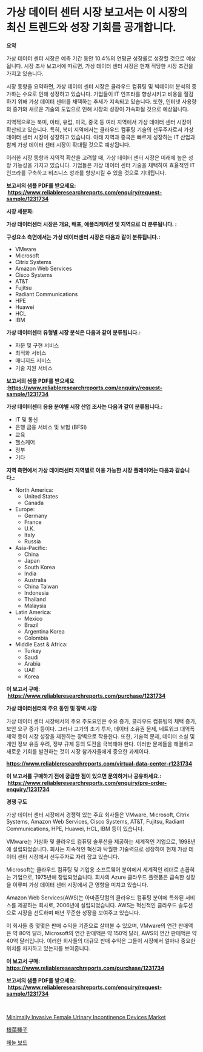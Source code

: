 <p><h1>가상 데이터 센터 시장 보고서는 이 시장의 최신 트렌드와 성장 기회를 공개합니다.</h1></p><p><strong>요약</strong></p>
<p><p>가상 데이터 센터 시장은 예측 기간 동안 10.4%의 연평균 성장률로 성장할 것으로 예상됩니다. 시장 조사 보고서에 따르면, 가상 데이터 센터 시장은 현재 적당한 시장 조건을 가지고 있습니다.</p><p>시장 동향을 요약하면, 가상 데이터 센터 시장은 클라우드 컴퓨팅 및 빅데이터 분석의 증가하는 수요로 인해 성장하고 있습니다. 기업들이 IT 인프라를 향상시키고 비용을 절감하기 위해 가상 데이터 센터를 채택하는 추세가 지속되고 있습니다. 또한, 인터넷 사용량의 증가와 새로운 기술의 도입으로 인해 시장의 성장이 가속화될 것으로 예상됩니다.</p><p>지역적으로는 북미, 아태, 유럽, 미국, 중국 등 여러 지역에서 가상 데이터 센터 시장이 확산되고 있습니다. 특히, 북미 지역에서는 클라우드 컴퓨팅 기술의 선두주자로서 가상 데이터 센터 시장이 성장하고 있습니다. 아태 지역과 중국은 빠르게 성장하는 IT 산업과 함께 가상 데이터 센터 시장이 확대될 것으로 예상됩니다.</p><p>이러한 시장 동향과 지역적 확산을 고려할 때, 가상 데이터 센터 시장은 미래에 높은 성장 가능성을 가지고 있습니다. 기업들은 가상 데이터 센터 기술을 채택하여 효율적인 IT 인프라를 구축하고 비즈니스 성과를 향상시킬 수 있을 것으로 기대됩니다.</p></p>
<p><strong>보고서의 샘플 PDF를 받으세요: &nbsp;<a href="https://www.reliableresearchreports.com/enquiry/request-sample/1231734">https://www.reliableresearchreports.com/enquiry/request-sample/1231734</a></strong></p>
<p><strong>시장 세분화:</strong></p>
<p><strong> 가상 데이터센터 시장은 개요, 배포, 애플리케이션 및 지역으로 더 분류됩니다. :</strong></p>
<p><strong>구성요소 측면에서는 가상 데이터센터 시장은 다음과 같이 분류됩니다.:</strong></p>
<p><ul><li>VMware</li><li>Microsoft</li><li>Citrix Systems</li><li>Amazon Web Services</li><li>Cisco Systems</li><li>AT&T</li><li>Fujitsu</li><li>Radiant Communications</li><li>HPE</li><li>Huawei</li><li>HCL</li><li>IBM</li></ul></p>
<p><strong> 가상 데이터센터 유형별 시장 분석은 다음과 같이 분류됩니다.:</strong></p>
<p><ul><li>자문 및 구현 서비스</li><li>최적화 서비스</li><li>매니지드 서비스</li><li>기술 지원 서비스</li></ul></p>
<p><strong>보고서의 샘플 PDF를 받으세요 :<a href="https://www.reliableresearchreports.com/enquiry/request-sample/1231734">https://www.reliableresearchreports.com/enquiry/request-sample/1231734</a></strong></p>
<p><strong> 가상 데이터센터 응용 분야별 시장 산업 조사는 다음과 같이 분류됩니다.:</strong></p>
<p><ul><li>IT 및 통신</li><li>은행 금융 서비스 및 보험 (BFSI)</li><li>교육</li><li>헬스케어</li><li>정부</li><li>기타</li></ul></p>
<p><strong>지역 측면에서 가상 데이터센터 지역별로 이용 가능한 시장 플레이어는 다음과 같습니다.:</strong></p>
<p><ul>
    <li>
        North America:
        <ul>
            <li>United States</li>
            <li>Canada</li>
        </ul>
    </li>
    <li>
        Europe:
        <ul>
            <li>Germany</li>
            <li>France</li>
            <li>U.K.</li>
            <li>Italy</li>
            <li>Russia</li>
        </ul>
    </li>
    <li>
        Asia-Pacific:
        <ul>
            <li>China</li>
            <li>Japan</li>
            <li>South Korea</li>
            <li>India</li>
            <li>Australia</li>
            <li>China Taiwan</li>
            <li>Indonesia</li>
            <li>Thailand</li>
            <li>Malaysia</li>
        </ul>
    </li>
    <li>
        Latin America:
        <ul>
            <li>Mexico</li>
            <li>Brazil</li>
            <li>Argentina Korea</li>
            <li>Colombia</li>
        </ul>
    </li>
    <li>
        Middle East & Africa:
        <ul>
            <li>Turkey</li>
            <li>Saudi</li>
            <li>Arabia</li>
            <li>UAE</li>
            <li>Korea</li>
        </ul>
    </li>
    </ul></p>
<p><strong>이 보고서 구매: &nbsp;<a href="https://www.reliableresearchreports.com/purchase/1231734">https://www.reliableresearchreports.com/purchase/1231734</a></strong></p>
<p><strong>가상 데이터센터의 주요 동인 및 장벽 시장</strong></p>
<p><p>가상 데이터 센터 시장에서의 주요 주도요인은 수요 증가, 클라우드 컴퓨팅의 채택 증가, 보안 요구 증가 등이다. 그러나 고가의 초기 투자, 데이터 소유권 문제, 네트워크 대역폭 제약 등이 시장 성장을 제한하는 장벽으로 작용한다. 또한, 기술적 문제, 데이터 소실 및 개인 정보 유출 우려, 정부 규제 등의 도전을 극복해야 한다. 이러한 문제들을 해결하고 새로운 기회를 발견하는 것이 시장 참가자들에게 중요한 과제이다.</p></p>
<p><strong><a href="https://www.reliableresearchreports.com/virtual-data-center-r1231734">https://www.reliableresearchreports.com/virtual-data-center-r1231734</a></strong></p>
<p><strong>이 보고서를 구매하기 전에 궁금한 점이 있으면 문의하거나 공유하세요.: &nbsp;<a href="https://www.reliableresearchreports.com/enquiry/pre-order-enquiry/1231734">https://www.reliableresearchreports.com/enquiry/pre-order-enquiry/1231734</a></strong></p>
<p><strong>경쟁 구도</strong></p>
<p><p>가상 데이터 센터 시장에서 경쟁력 있는 주요 회사들은 VMware, Microsoft, Citrix Systems, Amazon Web Services, Cisco Systems, AT&T, Fujitsu, Radiant Communications, HPE, Huawei, HCL, IBM 등이 있습니다. </p><p>VMware는 가상화 및 클라우드 컴퓨팅 솔루션을 제공하는 세계적인 기업으로, 1998년에 설립되었습니다. 회사는 지속적인 혁신과 탁월한 기술력으로 성장하여 현재 가상 데이터 센터 시장에서 선두주자로 자리 잡고 있습니다.</p><p>Microsoft는 클라우드 컴퓨팅 및 기업용 소프트웨어 분야에서 세계적인 리더로 손꼽히는 기업으로, 1975년에 창립되었습니다. 회사의 Azure 클라우드 플랫폼은 급속한 성장을 이루며 가상 데이터 센터 시장에서 큰 영향을 미치고 있습니다.</p><p>Amazon Web Services(AWS)는 아마존닷컴의 클라우드 컴퓨팅 분야에 특화된 서비스를 제공하는 회사로, 2006년에 설립되었습니다. AWS는 혁신적인 클라우드 솔루션으로 시장을 선도하며 매년 꾸준한 성장을 보여주고 있습니다.</p><p>이 회사들 중 몇몇은 판매 수익을 기준으로 살펴볼 수 있으며, VMware의 연간 판매액은 약 80억 달러, Microsoft의 연간 판매액은 약 150억 달러, AWS의 연간 판매액은 약 40억 달러입니다. 이러한 회사들의 대규모 판매 수익은 그들이 시장에서 얼마나 중요한 위치를 차지하고 있는지를 보여줍니다.</p></p>
<p><strong>이 보고서 구매: &nbsp; <a href="https://www.reliableresearchreports.com/purchase/1231734">https://www.reliableresearchreports.com/purchase/1231734</a></strong></p>
<p><strong>보고서의 샘플 PDF를 받으세요: &nbsp;<a href="https://www.reliableresearchreports.com/enquiry/request-sample/1231734">https://www.reliableresearchreports.com/enquiry/request-sample/1231734</a></strong><strong></strong></p>
<p>&nbsp;</p>
<p><p><a href="https://github.com/CliffMedina6/Market-Research-Report-List-4/blob/main/minimally-invasive-female-urinary-incontinence-devices-market.md">Minimally Invasive Female Urinary Incontinence Devices Market</a></p><p><a href="https://github.com/mreklxf44233/Market-Research-Report-List-1/blob/main/726855924262.md">根菜種子</a></p><p><a href="https://medium.com/@autumnberge/%ED%8E%98%EB%86%80-%ED%8C%90%EB%A7%A4-%EC%8B%9C%EC%9E%A5-%EC%8B%9C%EC%9E%A5-cagr-%EC%8B%9C%EC%9E%A5-%EB%8F%99%ED%96%A5-%EB%B0%8F-%EC%84%B1%EC%9E%A5-%EC%A0%84%EB%9E%B5%EC%97%90-%EB%8C%80%ED%95%9C-%ED%86%B5%EC%B0%B0%EB%A0%A5-d9ea401676a2">페놀 보드</a></p></p>